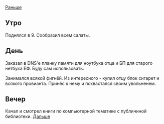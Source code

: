 [Раньше](2020.04.11.md)
## Утро
Поднялся в 9. Сообразил всем салаты.
## День
Заказал в DNS'е планку памяти для ноутбука отца и БП для старого нетбука ЕФ. Буду сам использовать.

Занимался всякой фигнёй. Из интересного - купил отцу блок сигарет и всякого провианта. Принёс к нему и похвастался своим увольненем.
## Вечер
Качал и смотрел книги по компьютерной тематике с публичиной библиотеки.
[Дальше](2020.04.13.md)
